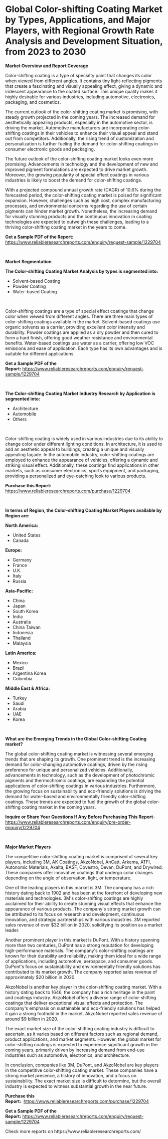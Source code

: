 <p><h1>Global Color-shifting Coating Market by Types, Applications, and Major Players, with Regional Growth Rate Analysis and Development Situation, from 2023 to 2030</h1></p><p><strong>Market Overview and Report Coverage</strong></p>
<p><p>Color-shifting coating is a type of specialty paint that changes its color when viewed from different angles. It contains tiny light-reflecting pigments that create a fascinating and visually appealing effect, giving a dynamic and iridescent appearance to the coated surface. This unique quality makes it highly desirable for various industries, including automotive, electronics, packaging, and cosmetics.</p><p>The current outlook of the color-shifting coating market is promising, with steady growth projected in the coming years. The increased demand for aesthetically appealing products, especially in the automotive sector, is driving the market. Automotive manufacturers are incorporating color-shifting coatings in their vehicles to enhance their visual appeal and stand out from competitors. Additionally, the rising trend of customization and personalization is further fueling the demand for color-shifting coatings in consumer electronic goods and packaging.</p><p>The future outlook of the color-shifting coating market looks even more promising. Advancements in technology and the development of new and improved pigment formulations are expected to drive market growth. Moreover, the growing popularity of special effect coatings in various industries is likely to boost the demand for color-shifting coatings.</p><p>With a projected compound annual growth rate (CAGR) of 10.6% during the forecasted period, the color-shifting coating market is poised for significant expansion. However, challenges such as high cost, complex manufacturing processes, and environmental concerns regarding the use of certain pigments can hinder market growth. Nonetheless, the increasing demand for visually stunning products and the continuous innovation in coating technologies are expected to outweigh these challenges, leading to a thriving color-shifting coating market in the years to come.</p></p>
<p><strong>Get a Sample PDF of the Report:</strong> <a href="https://www.reliableresearchreports.com/enquiry/request-sample/1229704">https://www.reliableresearchreports.com/enquiry/request-sample/1229704</a></p>
<p>&nbsp;</p>
<p><strong>Market Segmentation</strong></p>
<p><strong>The Color-shifting Coating Market Analysis by types is segmented into:</strong></p>
<p><ul><li>Solvent-based Coating</li><li>Powder Coating</li><li>Water-based Coating</li></ul></p>
<p>&nbsp;</p>
<p><p>Color-shifting coatings are a type of special effect coatings that change color when viewed from different angles. There are three main types of color-shifting coatings available in the market. Solvent-based coatings use organic solvents as a carrier, providing excellent color intensity and durability. Powder coatings are applied as a dry powder and then cured to form a hard finish, offering good weather resistance and environmental benefits. Water-based coatings use water as a carrier, offering low VOC emissions and ease of application. Each type has its own advantages and is suitable for different applications.</p></p>
<p><strong>Get a Sample PDF of the Report:</strong>&nbsp;<a href="https://www.reliableresearchreports.com/enquiry/request-sample/1229704">https://www.reliableresearchreports.com/enquiry/request-sample/1229704</a></p>
<p>&nbsp;</p>
<p><strong>The Color-shifting Coating Market Industry Research by Application is segmented into:</strong></p>
<p><ul><li>Architecture</li><li>Automobile</li><li>Others</li></ul></p>
<p>&nbsp;</p>
<p><p>Color-shifting coating is widely used in various industries due to its ability to change color under different lighting conditions. In architecture, it is used to add an aesthetic appeal to buildings, creating a unique and visually appealing façade. In the automobile industry, color-shifting coatings are employed to enhance the appearance of vehicles, offering a dynamic and striking visual effect. Additionally, these coatings find applications in other markets, such as consumer electronics, sports equipment, and packaging, providing a personalized and eye-catching look to various products.</p></p>
<p><strong>Purchase this Report:</strong>&nbsp; <a href="https://www.reliableresearchreports.com/purchase/1229704">https://www.reliableresearchreports.com/purchase/1229704</a></p>
<p>&nbsp;</p>
<p><strong>In terms of Region, the Color-shifting Coating Market Players available by Region are:</strong></p>
<p>
    <p> <strong> North America: </strong>
        <ul>
            <li>United States</li>
            <li>Canada</li>
        </ul>
        </p> 
    <p> <strong> Europe: </strong>
        <ul>
            <li>Germany</li>
            <li>France</li>
            <li>U.K.</li>
            <li>Italy</li>
            <li>Russia</li>
        </ul>
        </p> 
    <p> <strong> Asia-Pacific: </strong>
        <ul>
            <li>China</li>
            <li>Japan</li>
            <li>South Korea</li>
            <li>India</li>
            <li>Australia</li>
            <li>China Taiwan</li>
            <li>Indonesia</li>
            <li>Thailand</li>
            <li>Malaysia</li>
        </ul>
        </p> 
    <p> <strong> Latin America: </strong>
        <ul>
            <li>Mexico</li>
            <li>Brazil</li>
            <li>Argentina Korea</li>
            <li>Colombia</li>
        </ul>
        </p> 
    <p> <strong> Middle East & Africa: </strong>
        <ul>
            <li>Turkey</li>
            <li>Saudi</li>
            <li>Arabia</li>
            <li>UAE</li>
            <li>Korea</li>
        </ul>
    </p>
    </p>
<p>&nbsp;</p>
<p><strong>What are the Emerging Trends in the Global Color-shifting Coating market?</strong></p>
<p><p>The global color-shifting coating market is witnessing several emerging trends that are shaping its growth. One prominent trend is the increasing demand for color-changing automotive coatings, driven by the rising preference for unique and personalized vehicles. Additionally, advancements in technology, such as the development of photochromic pigments and thermochromic coatings, are expanding the potential applications of color-shifting coatings in various industries. Furthermore, the growing focus on sustainability and eco-friendly solutions is driving the demand for water-based and environmentally friendly color-shifting coatings. These trends are expected to fuel the growth of the global color-shifting coating market in the coming years.</p></p>
<p><strong>Inquire or Share Your Questions If Any Before Purchasing This Report</strong>- <a href="https://www.reliableresearchreports.com/enquiry/pre-order-enquiry/1229704">https://www.reliableresearchreports.com/enquiry/pre-order-enquiry/1229704</a></p>
<p>&nbsp;</p>
<p><strong>Major Market Players</strong></p>
<p><p>The competitive color-shifting coating market is comprised of several key players, including 3M, AK Coatings, AkzoNobel, AnCatt, Arkema, ATFI, Autonomic Materials, Axalta, BASF, Covestro, Devan, DuPont, and Drywired. These companies offer innovative coatings that undergo color changes depending on the angle of observation, light, or temperature.</p><p>One of the leading players in this market is 3M. The company has a rich history dating back to 1902 and has been at the forefront of developing new materials and technologies. 3M's color-shifting coatings are highly acclaimed for their ability to create stunning visual effects that enhance the appearance of various products. The company's strong market growth can be attributed to its focus on research and development, continuous innovation, and strategic partnerships with various industries. 3M reported sales revenue of over $32 billion in 2020, solidifying its position as a market leader.</p><p>Another prominent player in this market is DuPont. With a history spanning more than two centuries, DuPont has a strong reputation for developing high-performance materials. The company's color-shifting coatings are known for their durability and reliability, making them ideal for a wide range of applications, including automotive, aerospace, and consumer goods. DuPont's focus on sustainability and environmentally friendly solutions has contributed to its market growth. The company reported sales revenue of approximately $20 billion in 2020.</p><p>AkzoNobel is another key player in the color-shifting coating market. With a history dating back to 1646, the company has a rich heritage in the paint and coatings industry. AkzoNobel offers a diverse range of color-shifting coatings that deliver exceptional visual effects and protection. The company's emphasis on sustainable and eco-friendly solutions has helped it gain a strong foothold in the market. AkzoNobel reported sales revenue of around $9 billion in 2020.</p><p>The exact market size of the color-shifting coating industry is difficult to ascertain, as it varies based on different factors such as regional demand, product applications, and market segments. However, the global market for color-shifting coatings is expected to experience significant growth in the coming years, primarily driven by increasing demand from end-use industries such as automotive, electronics, and architecture.</p><p>In conclusion, companies like 3M, DuPont, and AkzoNobel are key players in the competitive color-shifting coating market. These companies have a strong market presence, a history of innovation, and a focus on sustainability. The exact market size is difficult to determine, but the overall industry is expected to witness substantial growth in the near future.</p></p>
<p><strong>Purchase this Report:</strong>&nbsp;&nbsp;<a href="https://www.reliableresearchreports.com/purchase/1229704">https://www.reliableresearchreports.com/purchase/1229704</a></p>
<p></p>
<p><strong>Get a Sample PDF of the Report:</strong>&nbsp;<a href="https://www.reliableresearchreports.com/enquiry/request-sample/1229704">https://www.reliableresearchreports.com/enquiry/request-sample/1229704</a></p>
<p>Check more reports on https://www.reliableresearchreports.com/</p>